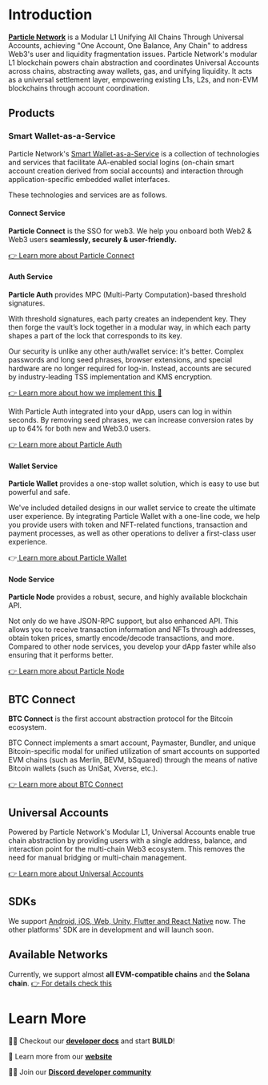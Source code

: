 # Introduction

[**Particle Network**](https://particle.network) is a Modular L1 Unifying All Chains Through Universal Accounts, achieving "One Account, One Balance, Any Chain" to address Web3's user and liquidity fragmentation issues. Particle Network's modular L1 blockchain powers chain abstraction and coordinates Universal Accounts across chains, abstracting away wallets, gas, and unifying liquidity. It acts as a universal settlement layer, empowering existing L1s, L2s, and non-EVM blockchains through account coordination.

## Products

### Smart Wallet-as-a-Service

Particle Network's [Smart Wallet-as-a-Service](https://developers.particle.network/docs/understanding-wallet-as-a-service) is a collection of technologies and services that facilitate AA-enabled social logins (on-chain smart account creation derived from social accounts) and interaction through application-specific embedded wallet interfaces.

These technologies and services are as follows.

#### Connect Service

**Particle Connect** is the SSO for web3. We help you onboard both Web2 & Web3 users **seamlessly, securely & user-friendly.**

[👉 Learn more about Particle Connect](https://developers.particle.network/docs/building-with-particle-connect)

#### Auth Service

**Particle Auth** provides MPC (Multi-Party Computation)-based threshold signatures.

With threshold signatures, each party creates an independent key. They then forge the vault’s lock together in a modular way, in which each party shapes a part of the lock that corresponds to its key.

Our security is unlike any other auth/wallet service: it's better. Complex passwords and long seed phrases, browser extensions, and special hardware are no longer required for log-in. Instead, accounts are secured by industry-leading TSS implementation and KMS encryption.

[👉 Learn more about how we implement this 🔐](https://developers.particle.network/docs/security-mpc-tss)

With Particle Auth integrated into your dApp, users can log in within seconds. By removing seed phrases, we can increase conversion rates by up to 64% for both new and Web3.0 users.

[👉 Learn more about Particle Auth](https://developers.particle.network/docs/building-with-particle-auth)

#### Wallet Service

**Particle Wallet** provides a one-stop wallet solution, which is easy to use but powerful and safe.

We've included detailed designs in our wallet service to create the ultimate user experience. By integrating Particle Wallet with a one-line code, we help you provide users with token and NFT-related functions, transaction and payment processes, as well as other operations to deliver a first-class user experience.

👉[ Learn more about Particle Wallet](https://developers.particle.network/docs/building-with-particle-wallet)

#### Node Service

**Particle Node** provides a robust, secure, and highly available blockchain API.

Not only do we have JSON-RPC support, but also enhanced API. This allows you to receive transaction information and NFTs through addresses, obtain token prices, smartly encode/decode transactions, and more. Compared to other node services, you develop your dApp faster while also ensuring that it performs better.

[👉 Learn more about Particle Node](https://developers.particle.network/docs/rpc-nodes)

## BTC Connect

**BTC Connect** is the first account abstraction protocol for the Bitcoin ecosystem.

BTC Connect implements a smart account, Paymaster, Bundler, and unique Bitcoin-specific modal for unified utilization of smart accounts on supported EVM chains (such as Merlin, BEVM, bSquared) through the means of native Bitcoin wallets (such as UniSat, Xverse, etc.).

[👉 Learn more about BTC Connect](https://developers.particle.network/reference/introduction-to-btc-connect)

## Universal Accounts

Powered by Particle Network's Modular L1, Universal Accounts enable true chain abstraction by providing users with a single address, balance, and interaction point for the multi-chain Web3 ecosystem. This removes the need for manual bridging or multi-chain management.

[👉 Learn more about Universal Accounts](https://developers.particle.network/docs/universal-accounts)

## SDKs

We support [Android, iOS, Web, Unity, Flutter and React Native](https://github.com/particle-network) now. The other platforms' SDK are in development and will launch soon.

## Available Networks

Currently, we support almost **all EVM-compatible chains** and **the Solana chain**. [👉 For details check this](https://developers.particle.network/docs/network-coverage)

# Learn More

👩‍💻 Checkout our [**developer docs**](https://developers.particle.network) and start **BUILD**!

🧙 Learn more from our [**website**](https://particle.network)

🙋‍♀️ Join our [**Discord developer community**](https://discord.gg/2y44qr6CR2)
